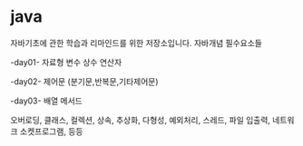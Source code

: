 # java
자바기초에 관한 학습과 리마인드를 위한 저장소입니다. 
자바개념 필수요소들


-day01-
자료형
변수
상수
연산자

-day02-
제어문
(분기문,반복문,기타제어문)

-day03-
배열
메서드

오버로딩,
클래스,
컬렉션, 
상속, 
추상화, 
다형성, 
예외처리, 
스레드, 
파일 입출력, 
네트워크 소켓프로그램, 
등등 
